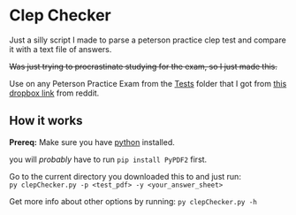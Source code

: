# Clep Checker
Just a silly script I made to parse a peterson practice clep test and compare it with a text file of answers.

~~Was just trying to procrastinate studying for the exam, so I just made this.~~

Use on any Peterson Practice Exam from the [Tests](Tests/) folder that I got from [this dropbox link](https://www.dropbox.com/sh/9o0nisu3bir1nai/AADHiiAEP0jmn-gDElRl2Q4ha?dl=0&fbclid=IwAR3lVnfdlkE9rbp3anN020uJrQJbdAvJiPQJlA-8etqCEEAR-8YQTriguGA&) from reddit. 

## How it works

**Prereq:** Make sure you have [python](https://www.python.org/downloads/) installed.

you will *probably* have to run `pip install PyPDF2` first.

Go to the current directory you downloaded this to and just run:<br> 
`py clepChecker.py -p <test_pdf> -y <your_answer_sheet>`


Get more info about other options by running:
`py clepChecker.py -h`